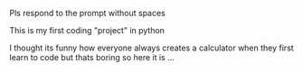 Pls respond to the prompt without spaces

This is my first coding "project" in python 

I thought its funny how everyone always creates a calculator when they first learn to code but thats boring so here it is ... 
